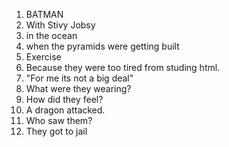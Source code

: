 1. BATMAN
2. With Stivy Jobsy
3. in the ocean
4. when the pyramids were getting built 
5. Exercise
6. Because they were too tired from studing html.
7. "For me its not a big deal"
8. What were they wearing?
9. How did they feel?
10. A dragon attacked.
11. Who saw them?
12. They got to jail
